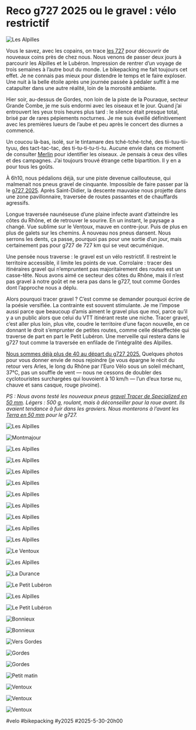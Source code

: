 # Reco g727 2025 ou le gravel : vélo restrictif

![Les Alpilles](_i/2025-05-29-093932.webp)

Vous le savez, avec les copains, on trace [les 727](https://727bikepacking.fr/) pour découvrir de nouveaux coins près de chez nous. Nous venons de passer deux jours à parcourir les Alpilles et le Lubéron. Impression de rentrer d’un voyage de trois semaines à l’autre bout du monde. Le bikepacking me fait toujours cet effet. Je ne connais pas mieux pour distendre le temps et le faire exploser. Une nuit à la belle étoile après une journée passée à pédaler suffit à me catapulter dans une autre réalité, loin de la morosité ambiante.

Hier soir, au-dessus de Gordes, non loin de la piste de la Pouraque, secteur Grande Combe, je me suis endormi avec les oiseaux et le jour. Quand j’ai entrouvert les yeux trois heures plus tard : le silence était presque total, brisé par de rares pépiements nocturnes. Je me suis éveillé définitivement avec les premières lueurs de l’aube et peu après le concert des diurnes a commencé.

Un coucou là-bas, isolé, sur le tintamare des tché-tché-tché, des tii-tuu-tii-tyuu, des tact-tac-tac, des ti-tu-ti-tu-ti-tu. Aucune envie dans ce moment de consulter [Merlin](https://apps.apple.com/fr/app/merlin-bird-id-par-cornell-lab/id773457673) pour identifier les oiseaux. Je pensais à ceux des villes et des campagnes. J’ai toujours trouvé étrange cette bipartition. Il y en a pour tous les goûts.

À 6h10, nous pédalions déjà, sur une piste devenue caillouteuse, qui malmenait nos pneus gravel de cinquante. Impossible de faire passer par là le [g727 2025](https://727bikepacking.fr/g727-Grand-Depart/). Après Saint-Didier, la descente mauvaise nous projette dans une zone pavillonnaire, traversée de routes passantes et de chauffards agressifs.

Longue traversée naunéseuse d’une plaine infecte avant d’atteindre les côtes du Rhône, et de retrouver le sourire. En un instant, le paysage a changé. Vue sublime sur le Ventoux, mauve en contre-jour. Puis de plus en plus de galets sur les chemins. À nouveau nos pneus dansent. Nous serrons les dents, ça passe, pourquoi pas pour une sortie d’un jour, mais certainement pas pour g727 de 727 km qui se veut œcuménique.

Une pensée nous traverse : le gravel est un vélo restrictif. Il restreint le territoire accessible, il limite les points de vue. Corrolaire : tracer des itinéraires gravel qui n’empruntent pas majoritairement des routes est un casse-tête. Nous avons aimé ce secteur des côtes du Rhône, mais il n’est pas gravel à notre goût et ne sera pas dans le g727, tout comme Gordes dont l’approche nous a déplu.

Alors pourquoi tracer gravel ? C’est comme se demander pourquoi écrire de la poésie versifiée. La contrainte est souvent stimulante. Je me l’impose aussi parce que beaucoup d’amis aiment le gravel plus que moi, parce qu’il y a un public alors que celui du VTT itinérant reste une niche. Tracer gravel, c’est aller plus loin, plus vite, coudre le territoire d’une façon nouvelle, en ce donnant le droit s’emprunter de petites routes, comme celle désaffectée qui traverse de part en part le Petit Lubéron. Une merveille qui restera dans le g727 tout comme la traversée en enfilade de l’intégralité des Alpilles.

[Nous sommes déjà plus de 40 au départ du g727 2025.](https://727bikepacking.fr/g727-Grand-Depart/) Quelques photos pour vous donner envie de nous rejoindre (je vous épargne le récit du retour vers Arles, le long du Rhône par l’Euro Vélo sous un soleil méchant, 37°C, pas un souffle de vent — nous ne cessons de doubler des cyclotouristes surchargées qui louvoient à 10 km/h — l’un d’eux torse nu, chauve et sans casque, rouge pivoine).

*PS : Nous avons testé les nouveaux pneus [gravel Tracer de Specialized en 50 mm](https://www.specialized.com/fr/fr/pneu-gravel-tracer-pro-2bliss-ready/p/156476?color=231012-156476). Légers : 500 g, roulant, mais à déconseiller pour la roue avant. Ils avaient tendance à fuir dans les graviers. Nous monterons à l’avant les [Terra en 50 mm](https://www.specialized.com/fr/fr/search/Terra) pour le g727.*

![Les Alpilles](_i/2025-05-29-085636.webp)

![Montmajour](_i/2025-05-29-085934.webp)

![Les Alpilles](_i/2025-05-29-091910.webp)

![Les Alpilles](_i/2025-05-29-095809.webp)

![Les Alpilles](_i/2025-05-29-100624.webp)

![Les Alpilles](_i/2025-05-29-103943.webp)

![Les Alpilles](_i/2025-05-29-104041.webp)

![Les Alpilles](_i/2025-05-29-104509.webp)

![Les Alpilles](_i/2025-05-29-105121.webp)

![Les Alpilles](_i/2025-05-29-105340.webp)

![Les Alpilles](_i/2025-05-29-112826.webp)

![Le Ventoux](_i/2025-05-29-113518.webp)

![Les Alpilles](_i/2025-05-29-113521.webp)

![La Durance](_i/2025-05-29-132024.webp)

![Le Petit Lubéron](_i/2025-05-29-151807.webp)

![Les Alpilles](_i/2025-05-29-152530.webp)

![Le Petit Lubéron](_i/2025-05-29-161950.webp)

![Bonnieux](_i/2025-05-29-170618.webp)

![Bonnieux](_i/2025-05-29-174718.webp)

![Vers Gordes](_i/2025-05-29-183900.webp)

![Gordes](_i/2025-05-29-190740.webp)

![Gordes](_i/2025-05-29-190920.webp)

![Petit matin](_i/2025-05-30-063808.webp)

![Ventoux](_i/2025-05-30-064300.webp)

![Ventoux](_i/2025-05-30-084929.webp)

![Ventoux](_i/2025-05-30-095155.webp)

#velo #bikepacking #y2025 #2025-5-30-20h00
